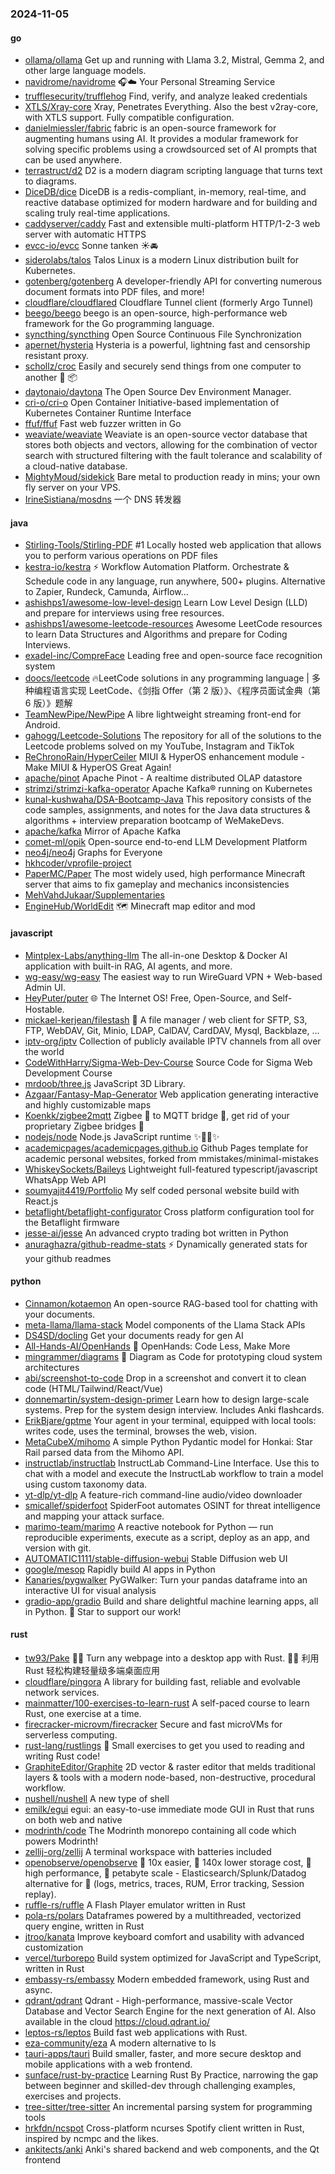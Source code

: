 ### 2024-11-05

#### go
* [ollama/ollama](https://github.com/ollama/ollama) Get up and running with Llama 3.2, Mistral, Gemma 2, and other large language models.
* [navidrome/navidrome](https://github.com/navidrome/navidrome) 🎧☁️ Your Personal Streaming Service
* [trufflesecurity/trufflehog](https://github.com/trufflesecurity/trufflehog) Find, verify, and analyze leaked credentials
* [XTLS/Xray-core](https://github.com/XTLS/Xray-core) Xray, Penetrates Everything. Also the best v2ray-core, with XTLS support. Fully compatible configuration.
* [danielmiessler/fabric](https://github.com/danielmiessler/fabric) fabric is an open-source framework for augmenting humans using AI. It provides a modular framework for solving specific problems using a crowdsourced set of AI prompts that can be used anywhere.
* [terrastruct/d2](https://github.com/terrastruct/d2) D2 is a modern diagram scripting language that turns text to diagrams.
* [DiceDB/dice](https://github.com/DiceDB/dice) DiceDB is a redis-compliant, in-memory, real-time, and reactive database optimized for modern hardware and for building and scaling truly real-time applications.
* [caddyserver/caddy](https://github.com/caddyserver/caddy) Fast and extensible multi-platform HTTP/1-2-3 web server with automatic HTTPS
* [evcc-io/evcc](https://github.com/evcc-io/evcc) Sonne tanken ☀️🚘
* [siderolabs/talos](https://github.com/siderolabs/talos) Talos Linux is a modern Linux distribution built for Kubernetes.
* [gotenberg/gotenberg](https://github.com/gotenberg/gotenberg) A developer-friendly API for converting numerous document formats into PDF files, and more!
* [cloudflare/cloudflared](https://github.com/cloudflare/cloudflared) Cloudflare Tunnel client (formerly Argo Tunnel)
* [beego/beego](https://github.com/beego/beego) beego is an open-source, high-performance web framework for the Go programming language.
* [syncthing/syncthing](https://github.com/syncthing/syncthing) Open Source Continuous File Synchronization
* [apernet/hysteria](https://github.com/apernet/hysteria) Hysteria is a powerful, lightning fast and censorship resistant proxy.
* [schollz/croc](https://github.com/schollz/croc) Easily and securely send things from one computer to another 🐊 📦
* [daytonaio/daytona](https://github.com/daytonaio/daytona) The Open Source Dev Environment Manager.
* [cri-o/cri-o](https://github.com/cri-o/cri-o) Open Container Initiative-based implementation of Kubernetes Container Runtime Interface
* [ffuf/ffuf](https://github.com/ffuf/ffuf) Fast web fuzzer written in Go
* [weaviate/weaviate](https://github.com/weaviate/weaviate) Weaviate is an open-source vector database that stores both objects and vectors, allowing for the combination of vector search with structured filtering with the fault tolerance and scalability of a cloud-native database​.
* [MightyMoud/sidekick](https://github.com/MightyMoud/sidekick) Bare metal to production ready in mins; your own fly server on your VPS.
* [IrineSistiana/mosdns](https://github.com/IrineSistiana/mosdns) 一个 DNS 转发器

#### java
* [Stirling-Tools/Stirling-PDF](https://github.com/Stirling-Tools/Stirling-PDF) #1 Locally hosted web application that allows you to perform various operations on PDF files
* [kestra-io/kestra](https://github.com/kestra-io/kestra) ⚡ Workflow Automation Platform. Orchestrate & Schedule code in any language, run anywhere, 500+ plugins. Alternative to Zapier, Rundeck, Camunda, Airflow...
* [ashishps1/awesome-low-level-design](https://github.com/ashishps1/awesome-low-level-design) Learn Low Level Design (LLD) and prepare for interviews using free resources.
* [ashishps1/awesome-leetcode-resources](https://github.com/ashishps1/awesome-leetcode-resources) Awesome LeetCode resources to learn Data Structures and Algorithms and prepare for Coding Interviews.
* [exadel-inc/CompreFace](https://github.com/exadel-inc/CompreFace) Leading free and open-source face recognition system
* [doocs/leetcode](https://github.com/doocs/leetcode) 🔥LeetCode solutions in any programming language | 多种编程语言实现 LeetCode、《剑指 Offer（第 2 版）》、《程序员面试金典（第 6 版）》题解
* [TeamNewPipe/NewPipe](https://github.com/TeamNewPipe/NewPipe) A libre lightweight streaming front-end for Android.
* [gahogg/Leetcode-Solutions](https://github.com/gahogg/Leetcode-Solutions) The repository for all of the solutions to the Leetcode problems solved on my YouTube, Instagram and TikTok
* [ReChronoRain/HyperCeiler](https://github.com/ReChronoRain/HyperCeiler) MIUI & HyperOS enhancement module - Make MIUI & HyperOS Great Again!
* [apache/pinot](https://github.com/apache/pinot) Apache Pinot - A realtime distributed OLAP datastore
* [strimzi/strimzi-kafka-operator](https://github.com/strimzi/strimzi-kafka-operator) Apache Kafka® running on Kubernetes
* [kunal-kushwaha/DSA-Bootcamp-Java](https://github.com/kunal-kushwaha/DSA-Bootcamp-Java) This repository consists of the code samples, assignments, and notes for the Java data structures & algorithms + interview preparation bootcamp of WeMakeDevs.
* [apache/kafka](https://github.com/apache/kafka) Mirror of Apache Kafka
* [comet-ml/opik](https://github.com/comet-ml/opik) Open-source end-to-end LLM Development Platform
* [neo4j/neo4j](https://github.com/neo4j/neo4j) Graphs for Everyone
* [hkhcoder/vprofile-project](https://github.com/hkhcoder/vprofile-project)
* [PaperMC/Paper](https://github.com/PaperMC/Paper) The most widely used, high performance Minecraft server that aims to fix gameplay and mechanics inconsistencies
* [MehVahdJukaar/Supplementaries](https://github.com/MehVahdJukaar/Supplementaries)
* [EngineHub/WorldEdit](https://github.com/EngineHub/WorldEdit) 🗺️ Minecraft map editor and mod

#### javascript
* [Mintplex-Labs/anything-llm](https://github.com/Mintplex-Labs/anything-llm) The all-in-one Desktop & Docker AI application with built-in RAG, AI agents, and more.
* [wg-easy/wg-easy](https://github.com/wg-easy/wg-easy) The easiest way to run WireGuard VPN + Web-based Admin UI.
* [HeyPuter/puter](https://github.com/HeyPuter/puter) 🌐 The Internet OS! Free, Open-Source, and Self-Hostable.
* [mickael-kerjean/filestash](https://github.com/mickael-kerjean/filestash) 🦄 A file manager / web client for SFTP, S3, FTP, WebDAV, Git, Minio, LDAP, CalDAV, CardDAV, Mysql, Backblaze, ...
* [iptv-org/iptv](https://github.com/iptv-org/iptv) Collection of publicly available IPTV channels from all over the world
* [CodeWithHarry/Sigma-Web-Dev-Course](https://github.com/CodeWithHarry/Sigma-Web-Dev-Course) Source Code for Sigma Web Development Course
* [mrdoob/three.js](https://github.com/mrdoob/three.js) JavaScript 3D Library.
* [Azgaar/Fantasy-Map-Generator](https://github.com/Azgaar/Fantasy-Map-Generator) Web application generating interactive and highly customizable maps
* [Koenkk/zigbee2mqtt](https://github.com/Koenkk/zigbee2mqtt) Zigbee 🐝 to MQTT bridge 🌉, get rid of your proprietary Zigbee bridges 🔨
* [nodejs/node](https://github.com/nodejs/node) Node.js JavaScript runtime ✨🐢🚀✨
* [academicpages/academicpages.github.io](https://github.com/academicpages/academicpages.github.io) Github Pages template for academic personal websites, forked from mmistakes/minimal-mistakes
* [WhiskeySockets/Baileys](https://github.com/WhiskeySockets/Baileys) Lightweight full-featured typescript/javascript WhatsApp Web API
* [soumyajit4419/Portfolio](https://github.com/soumyajit4419/Portfolio) My self coded personal website build with React.js
* [betaflight/betaflight-configurator](https://github.com/betaflight/betaflight-configurator) Cross platform configuration tool for the Betaflight firmware
* [jesse-ai/jesse](https://github.com/jesse-ai/jesse) An advanced crypto trading bot written in Python
* [anuraghazra/github-readme-stats](https://github.com/anuraghazra/github-readme-stats) ⚡ Dynamically generated stats for your github readmes

#### python
* [Cinnamon/kotaemon](https://github.com/Cinnamon/kotaemon) An open-source RAG-based tool for chatting with your documents.
* [meta-llama/llama-stack](https://github.com/meta-llama/llama-stack) Model components of the Llama Stack APIs
* [DS4SD/docling](https://github.com/DS4SD/docling) Get your documents ready for gen AI
* [All-Hands-AI/OpenHands](https://github.com/All-Hands-AI/OpenHands) 🙌 OpenHands: Code Less, Make More
* [mingrammer/diagrams](https://github.com/mingrammer/diagrams) 🎨 Diagram as Code for prototyping cloud system architectures
* [abi/screenshot-to-code](https://github.com/abi/screenshot-to-code) Drop in a screenshot and convert it to clean code (HTML/Tailwind/React/Vue)
* [donnemartin/system-design-primer](https://github.com/donnemartin/system-design-primer) Learn how to design large-scale systems. Prep for the system design interview. Includes Anki flashcards.
* [ErikBjare/gptme](https://github.com/ErikBjare/gptme) Your agent in your terminal, equipped with local tools: writes code, uses the terminal, browses the web, vision.
* [MetaCubeX/mihomo](https://github.com/MetaCubeX/mihomo) A simple Python Pydantic model for Honkai: Star Rail parsed data from the Mihomo API.
* [instructlab/instructlab](https://github.com/instructlab/instructlab) InstructLab Command-Line Interface. Use this to chat with a model and execute the InstructLab workflow to train a model using custom taxonomy data.
* [yt-dlp/yt-dlp](https://github.com/yt-dlp/yt-dlp) A feature-rich command-line audio/video downloader
* [smicallef/spiderfoot](https://github.com/smicallef/spiderfoot) SpiderFoot automates OSINT for threat intelligence and mapping your attack surface.
* [marimo-team/marimo](https://github.com/marimo-team/marimo) A reactive notebook for Python — run reproducible experiments, execute as a script, deploy as an app, and version with git.
* [AUTOMATIC1111/stable-diffusion-webui](https://github.com/AUTOMATIC1111/stable-diffusion-webui) Stable Diffusion web UI
* [google/mesop](https://github.com/google/mesop) Rapidly build AI apps in Python
* [Kanaries/pygwalker](https://github.com/Kanaries/pygwalker) PyGWalker: Turn your pandas dataframe into an interactive UI for visual analysis
* [gradio-app/gradio](https://github.com/gradio-app/gradio) Build and share delightful machine learning apps, all in Python. 🌟 Star to support our work!

#### rust
* [tw93/Pake](https://github.com/tw93/Pake) 🤱🏻 Turn any webpage into a desktop app with Rust. 🤱🏻 利用 Rust 轻松构建轻量级多端桌面应用
* [cloudflare/pingora](https://github.com/cloudflare/pingora) A library for building fast, reliable and evolvable network services.
* [mainmatter/100-exercises-to-learn-rust](https://github.com/mainmatter/100-exercises-to-learn-rust) A self-paced course to learn Rust, one exercise at a time.
* [firecracker-microvm/firecracker](https://github.com/firecracker-microvm/firecracker) Secure and fast microVMs for serverless computing.
* [rust-lang/rustlings](https://github.com/rust-lang/rustlings) 🦀 Small exercises to get you used to reading and writing Rust code!
* [GraphiteEditor/Graphite](https://github.com/GraphiteEditor/Graphite) 2D vector & raster editor that melds traditional layers & tools with a modern node-based, non-destructive, procedural workflow.
* [nushell/nushell](https://github.com/nushell/nushell) A new type of shell
* [emilk/egui](https://github.com/emilk/egui) egui: an easy-to-use immediate mode GUI in Rust that runs on both web and native
* [modrinth/code](https://github.com/modrinth/code) The Modrinth monorepo containing all code which powers Modrinth!
* [zellij-org/zellij](https://github.com/zellij-org/zellij) A terminal workspace with batteries included
* [openobserve/openobserve](https://github.com/openobserve/openobserve) 🚀 10x easier, 🚀 140x lower storage cost, 🚀 high performance, 🚀 petabyte scale - Elasticsearch/Splunk/Datadog alternative for 🚀 (logs, metrics, traces, RUM, Error tracking, Session replay).
* [ruffle-rs/ruffle](https://github.com/ruffle-rs/ruffle) A Flash Player emulator written in Rust
* [pola-rs/polars](https://github.com/pola-rs/polars) Dataframes powered by a multithreaded, vectorized query engine, written in Rust
* [jtroo/kanata](https://github.com/jtroo/kanata) Improve keyboard comfort and usability with advanced customization
* [vercel/turborepo](https://github.com/vercel/turborepo) Build system optimized for JavaScript and TypeScript, written in Rust
* [embassy-rs/embassy](https://github.com/embassy-rs/embassy) Modern embedded framework, using Rust and async.
* [qdrant/qdrant](https://github.com/qdrant/qdrant) Qdrant - High-performance, massive-scale Vector Database and Vector Search Engine for the next generation of AI. Also available in the cloud https://cloud.qdrant.io/
* [leptos-rs/leptos](https://github.com/leptos-rs/leptos) Build fast web applications with Rust.
* [eza-community/eza](https://github.com/eza-community/eza) A modern alternative to ls
* [tauri-apps/tauri](https://github.com/tauri-apps/tauri) Build smaller, faster, and more secure desktop and mobile applications with a web frontend.
* [sunface/rust-by-practice](https://github.com/sunface/rust-by-practice) Learning Rust By Practice, narrowing the gap between beginner and skilled-dev through challenging examples, exercises and projects.
* [tree-sitter/tree-sitter](https://github.com/tree-sitter/tree-sitter) An incremental parsing system for programming tools
* [hrkfdn/ncspot](https://github.com/hrkfdn/ncspot) Cross-platform ncurses Spotify client written in Rust, inspired by ncmpc and the likes.
* [ankitects/anki](https://github.com/ankitects/anki) Anki's shared backend and web components, and the Qt frontend
